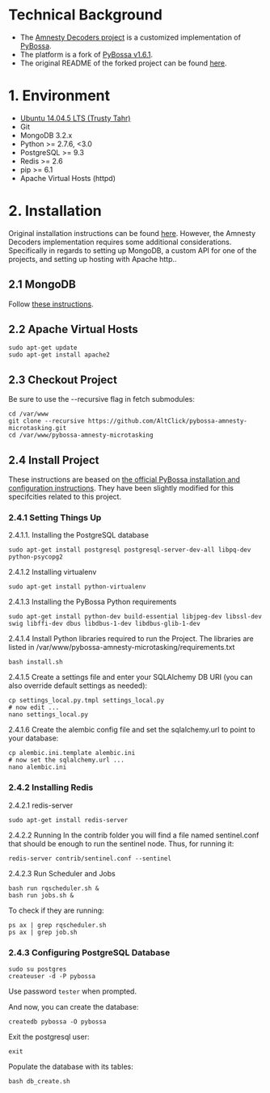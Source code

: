 # Technical Background

- The [Amnesty Decoders project](https://decoders.amnesty.org/) is a customized implementation of [PyBossa](http://pybossa.com/).
- The platform is a fork of [PyBossa v1.6.1](https://github.com/PyBossa/pybossa/releases/tag/v1.6.1).
- The original README of the forked project can be found [here](https://github.com/PyBossa/pybossa/blob/1155b6f57fc7a152916ccc003e40df7f763aa60f/README.md).

# 1. Environment
- [Ubuntu 14.04.5 LTS (Trusty Tahr)](http://releases.ubuntu.com/14.04/)
- Git
- MongoDB 3.2.x
- Python >= 2.7.6, <3.0
- PostgreSQL >= 9.3
- Redis >= 2.6
- pip >= 6.1
- Apache Virtual Hosts (httpd)

# 2. Installation
Original installation instructions can be found [here](http://docs.pybossa.com/en/latest/installing_pybossa.html). However, the Amnesty Decoders implementation requires some additional considerations. Specifically in regards to setting up MongoDB, a custom API for one of the projects, and setting up hosting with Apache http..

## 2.1 MongoDB
Follow [these instructions](https://docs.mongodb.com/manual/tutorial/install-mongodb-on-ubuntu/).

## 2.2 Apache Virtual Hosts 
```
sudo apt-get update
sudo apt-get install apache2
```

## 2.3 Checkout Project
Be sure to use the --recursive flag in fetch submodules:
```
cd /var/www
git clone --recursive https://github.com/AltClick/pybossa-amnesty-microtasking.git
cd /var/www/pybossa-amnesty-microtasking
```

## 2.4 Install Project
These instructions are beased on [the official PyBossa installation and configuration instructions](http://docs.pybossa.com/en/latest/install.html). They have been slightly modified for this specifcities related to this project.

### 2.4.1 Setting Things Up
2.4.1.1. Installing the PostgreSQL database
```
sudo apt-get install postgresql postgresql-server-dev-all libpq-dev python-psycopg2
```

2.4.1.2 Installing virtualenv
```
sudo apt-get install python-virtualenv
```

2.4.1.3 Installing the PyBossa Python requirements
```
sudo apt-get install python-dev build-essential libjpeg-dev libssl-dev swig libffi-dev dbus libdbus-1-dev libdbus-glib-1-dev
```

2.4.1.4 Install Python libraries required to run the Project.
The libraries are listed in /var/www/pybossa-amnesty-microtasking/requirements.txt
```
bash install.sh
```

2.4.1.5 Create a settings file and enter your SQLAlchemy DB URI (you can also override default settings as needed):
```
cp settings_local.py.tmpl settings_local.py
# now edit ...
nano settings_local.py
```

2.4.1.6 Create the alembic config file and set the sqlalchemy.url to point to your database:
```
cp alembic.ini.template alembic.ini
# now set the sqlalchemy.url ...
nano alembic.ini
```

### 2.4.2 Installing Redis

2.4.2.1 redis-server
```
sudo apt-get install redis-server
```

2.4.2.2 Running
In the contrib folder you will find a file named sentinel.conf that should be enough to run the sentinel node. Thus, for running it:
```
redis-server contrib/sentinel.conf --sentinel
```

2.4.2.3 Run Scheduler and Jobs
```
bash run rqscheduler.sh &
bash run jobs.sh &
```

To check if they are running:
```
ps ax | grep rqscheduler.sh
ps ax | grep job.sh
```

### 2.4.3 Configuring PostgreSQL Database
```
sudo su postgres
createuser -d -P pybossa
```

Use password `tester` when prompted.

And now, you can create the database:
```
createdb pybossa -O pybossa
```

Exit the postgresql user:
```
exit
```

Populate the database with its tables:
```
bash db_create.sh
```
